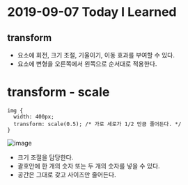 # 2019-09-07 Today I Learned

## transform
* 요소에 회전, 크기 조절, 기울이기, 이동 효과를 부여할 수 있다.
* 요소에 변형을 오른쪽에서 왼쪽으로 순서대로 적용한다.

# transform - scale
~~~
img {
  width: 400px;
  transform: scale(0.5); /* 가로 세로가 1/2 만큼 줄어든다. */
}
~~~
![image](https://user-images.githubusercontent.com/58898466/132282733-0a883184-f0f5-421f-8bda-80d2344066d2.png)

* 크기 조절을 담당한다.
* 괄호안에 한 개의 숫자 또는 두 개의 숫자를 넣을 수 있다.
* 공간은 그대로 갖고 사이즈만 줄어든다.

